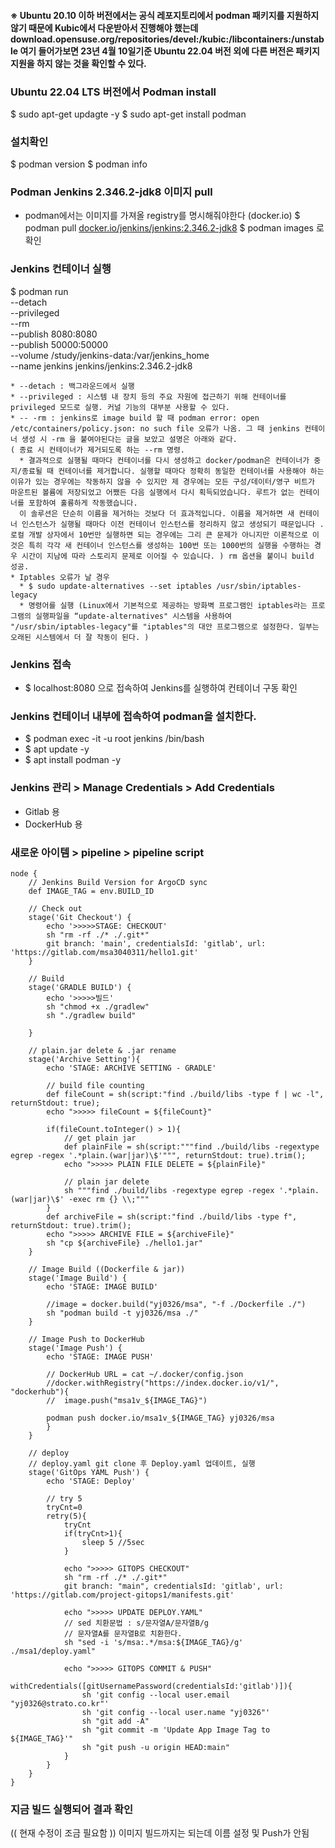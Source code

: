 #### ※ Ubuntu 20.10 이하 버전에서는 공식 레포지토리에서 podman 패키지를 지원하지 않기 때문에 Kubic에서 다운받아서 진행해야 했는데 download.opensuse.org/repositories/devel:/kubic:/libcontainers:/unstable 여기 들어가보면 23년 4월 10일기준 Ubuntu 22.04 버전 외에 다른 버전은 패키지 지원을 하지 않는 것을 확인할 수 있다.



### Ubuntu 22.04 LTS 버전에서 Podman install
  $ sudo apt-get updagte -y
  $ sudo apt-get install podman
    
### 설치확인
  $ podman version
  $ podman info
    
### Podman Jenkins 2.346.2-jdk8 이미지 pull
  * podman에서는 이미지를 가져올 registry를 명시해줘야한다 (docker.io)
  $ podman pull [docker.io/jenkins/jenkins:2.346.2-jdk8](http://docker.io/jenkins/jenkins:2.346.2-jdk8)
  $ podman images 로 확인
    
### Jenkins 컨테이너 실행
  $ podman run \
    --detach \
    --privileged \
    --rm \
    --publish 8080:8080 \
    --publish 50000:50000 \
    --volume /study/jenkins-data:/var/jenkins_home \
    --name jenkins jenkins/jenkins:2.346.2-jdk8
    
    * --detach : 백그라운드에서 실행
    * --privileged : 시스템 내 장치 등의 주요 자원에 접근하기 위해 컨테이너를 privileged 모드로 실행. 커널 기능의 대부분 사용할 수 있다.
    * -- -rm : jenkins로 image build 할 때 podman error: open
    /etc/containers/policy.json: no such file 오류가 나옴. 그 때 jenkins 컨테이너 생성 시 -rm 을 붙여야된다는 글을 보았고 설명은 아래와 같다.
    ( 종료 시 컨테이너가 제거되도록 하는 --rm 명령. 
      * 결과적으로 실행될 때마다 컨테이너를 다시 생성하고 docker/podman은 컨테이너가 중지/종료될 때 컨테이너를 제거합니다. 실행할 때마다 정확히 동일한 컨테이너를 사용해야 하는 이유가 있는 경우에는 작동하지 않을 수 있지만 제 경우에는 모든 구성/데이터/영구 비트가 마운트된 볼륨에 저장되었고 어쨌든 다음 실행에서 다시 획득되었습니다. 루트가 없는 컨테이너를 포함하여 훌륭하게 작동했습니다.
      이 솔루션은 단순히 이름을 제거하는 것보다 더 효과적입니다. 이름을 제거하면 새 컨테이너 인스턴스가 실행될 때마다 이전 컨테이너 인스턴스를 정리하지 않고 생성되기 때문입니다 . 로컬 개발 상자에서 10번만 실행하면 되는 경우에는 그리 큰 문제가 아니지만 이론적으로 이것은 특히 각각 새 컨테이너 인스턴스를 생성하는 100번 또는 1000번의 실행을 수행하는 경우 시간이 지남에 따라 스토리지 문제로 이어질 수 있습니다. ) rm 옵션을 붙이니 build  성공.
    * Iptables 오류가 날 경우
      * $ sudo update-alternatives --set iptables /usr/sbin/iptables-legacy
      * 명령어를 실행 (Linux에서 기본적으로 제공하는 방화벽 프로그램인 iptables라는 프로그램의 실행파일을 “update-alternatives" 시스템을 사용하여 "/usr/sbin/iptables-legacy"를 "iptables"의 대안 프로그램으로 설정한다. 일부는 오래된 시스템에서 더 잘 작동이 된다. )
      
### Jenkins 접속
  * $ localhost:8080 으로 접속하여 Jenkins를 실행하여 컨테이너 구동 확인

### Jenkins 컨테이너 내부에 접속하여 podman을 설치한다.
  * $ podman exec -it -u root jenkins /bin/bash
  * $ apt update -y
  * $ apt install podman -y

### Jenkins 관리 > Manage Credentials > Add Credentials
  * Gitlab 용
  * DockerHub 용

### 새로운 아이템 > pipeline > pipeline script
```docker
node {
    // Jenkins Build Version for ArgoCD sync
    def IMAGE_TAG = env.BUILD_ID
    
    // Check out
	stage('Git Checkout') {
		echo '>>>>>STAGE: CHECKOUT'
		sh "rm -rf ./* ./.git*"
		git branch: 'main', credentialsId: 'gitlab', url: 'https://gitlab.com/msa3040311/hello1.git'
	}
	
	// Build
	stage('GRADLE BUILD') {
		echo '>>>>>빌드'
		sh "chmod +x ./gradlew"
		sh "./gradlew build"
		
	}
	
	// plain.jar delete & .jar rename
	stage('Archive Setting'){
		echo 'STAGE: ARCHIVE SETTING - GRADLE'
        
        // build file counting
		def fileCount = sh(script:"find ./build/libs -type f | wc -l", returnStdout: true); 
		echo ">>>>> fileCount = ${fileCount}"
		
		if(fileCount.toInteger() > 1){
		    // get plain jar
			def plainFile = sh(script:"""find ./build/libs -regextype egrep -regex '.*plain.(war|jar)\$'""", returnStdout: true).trim();
			echo ">>>>> PLAIN FILE DELETE = ${plainFile}"
			
            // plain jar delete
			sh """find ./build/libs -regextype egrep -regex '.*plain.(war|jar)\$' -exec rm {} \\;"""
		}
		def archiveFile = sh(script:"find ./build/libs -type f", returnStdout: true).trim();
		echo ">>>>> ARCHIVE FILE = ${archiveFile}"
		sh "cp ${archiveFile} ./hello1.jar"
	}
	
	// Image Build ((Dockerfile & jar))
	stage('Image Build') {
		echo 'STAGE: IMAGE BUILD'
        
		//image = docker.build("yj0326/msa", "-f ./Dockerfile ./")
		sh "podman build -t yj0326/msa ./"
	}
    
    // Image Push to DockerHub
	stage('Image Push') {
		echo 'STAGE: IMAGE PUSH'
        
        // DockerHub URL = cat ~/.docker/config.json 
		//docker.withRegistry("https://index.docker.io/v1/", "dockerhub"){
		//	image.push("msa1v_${IMAGE_TAG}")
			
		podman push docker.io/msa1v_${IMAGE_TAG} yj0326/msa
		}
	}
	
	// deploy
	// deploy.yaml git clone 후 Deploy.yaml 업데이트, 실행
	stage('GitOps YAML Push') {
		echo 'STAGE: Deploy'

		// try 5
		tryCnt=0
		retry(5){
			tryCnt  
			if(tryCnt>1){
				sleep 5 //5sec
			}

			echo ">>>>> GITOPS CHECKOUT"
			sh "rm -rf ./* ./.git*"
			git branch: "main", credentialsId: 'gitlab', url: 'https://gitlab.com/project-gitops1/manifests.git'

			echo ">>>>> UPDATE DEPLOY.YAML"
			// sed 치환문법 : s/문자열A/문자열B/g 
			// 문자열A를 문자열B로 치환한다.
			sh "sed -i 's/msa:.*/msa:${IMAGE_TAG}/g' ./msa1/deploy.yaml"

			echo ">>>>> GITOPS COMMIT & PUSH"
			withCredentials([gitUsernamePassword(credentialsId:'gitlab')]){
				sh 'git config --local user.email "yj0326@strato.co.kr"'
				sh 'git config --local user.name "yj0326"'
				sh "git add -A"
				sh "git commit -m 'Update App Image Tag to ${IMAGE_TAG}'"
				sh "git push -u origin HEAD:main"
			}
		}
	}
}
```

### 지금 빌드 실행되어 결과 확인
(( 현재 수정이 조금 필요함 )) 이미지 빌드까지는 되는데 이름 설정 및 Push가 안됨


